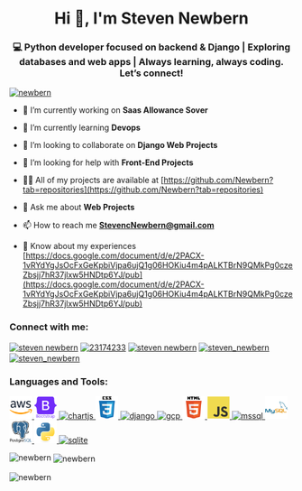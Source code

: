 <h1 align="center">Hi 👋, I'm Steven Newbern</h1>
<h3 align="center">💻 Python developer focused on backend & Django | Exploring databases and web apps | Always learning, always coding. Let’s connect!</h3>

<p align="left"> <a href="https://github.com/ryo-ma/github-profile-trophy"><img src="https://github-profile-trophy.vercel.app/?username=newbern" alt="newbern" /></a> </p>

- 🔭 I’m currently working on **Saas Allowance Sover**

- 🌱 I’m currently learning **Devops**

- 👯 I’m looking to collaborate on **Django Web Projects**

- 🤝 I’m looking for help with **Front-End Projects**

- 👨‍💻 All of my projects are available at [https://github.com/Newbern?tab=repositories](https://github.com/Newbern?tab=repositories)

- 💬 Ask me about **Web Projects**

- 📫 How to reach me **StevencNewbern@gmail.com**

- 📄 Know about my experiences [https://docs.google.com/document/d/e/2PACX-1vRYdYgJsOcFxGeKpbiVjpa6ujQ1g06HOKiu4m4pALKTBrN9QMkPg0czeZbsjj7hR37jlxw5HNDtp6YJ/pub](https://docs.google.com/document/d/e/2PACX-1vRYdYgJsOcFxGeKpbiVjpa6ujQ1g06HOKiu4m4pALKTBrN9QMkPg0czeZbsjj7hR37jlxw5HNDtp6YJ/pub)

<h3 align="left">Connect with me:</h3>
<p align="left">
<a href="https://linkedin.com/in/steven newbern" target="blank"><img align="center" src="https://raw.githubusercontent.com/rahuldkjain/github-profile-readme-generator/master/src/images/icons/Social/linked-in-alt.svg" alt="steven newbern" height="30" width="40" /></a>
<a href="https://stackoverflow.com/users/23174233" target="blank"><img align="center" src="https://raw.githubusercontent.com/rahuldkjain/github-profile-readme-generator/master/src/images/icons/Social/stack-overflow.svg" alt="23174233" height="30" width="40" /></a>
<a href="https://fb.com/steven newbern" target="blank"><img align="center" src="https://raw.githubusercontent.com/rahuldkjain/github-profile-readme-generator/master/src/images/icons/Social/facebook.svg" alt="steven newbern" height="30" width="40" /></a>
<a href="https://instagram.com/steven_newbern" target="blank"><img align="center" src="https://raw.githubusercontent.com/rahuldkjain/github-profile-readme-generator/master/src/images/icons/Social/instagram.svg" alt="steven_newbern" height="30" width="40" /></a>
<a href="https://www.youtube.com/c/steven_newbern" target="blank"><img align="center" src="https://raw.githubusercontent.com/rahuldkjain/github-profile-readme-generator/master/src/images/icons/Social/youtube.svg" alt="steven_newbern" height="30" width="40" /></a>
</p>

<h3 align="left">Languages and Tools:</h3>
<p align="left"> <a href="https://aws.amazon.com" target="_blank" rel="noreferrer"> <img src="https://raw.githubusercontent.com/devicons/devicon/master/icons/amazonwebservices/amazonwebservices-original-wordmark.svg" alt="aws" width="40" height="40"/> </a> <a href="https://getbootstrap.com" target="_blank" rel="noreferrer"> <img src="https://raw.githubusercontent.com/devicons/devicon/master/icons/bootstrap/bootstrap-plain-wordmark.svg" alt="bootstrap" width="40" height="40"/> </a> <a href="https://www.chartjs.org" target="_blank" rel="noreferrer"> <img src="https://www.chartjs.org/media/logo-title.svg" alt="chartjs" width="40" height="40"/> </a> <a href="https://www.w3schools.com/css/" target="_blank" rel="noreferrer"> <img src="https://raw.githubusercontent.com/devicons/devicon/master/icons/css3/css3-original-wordmark.svg" alt="css3" width="40" height="40"/> </a> <a href="https://www.djangoproject.com/" target="_blank" rel="noreferrer"> <img src="https://cdn.worldvectorlogo.com/logos/django.svg" alt="django" width="40" height="40"/> </a> <a href="https://cloud.google.com" target="_blank" rel="noreferrer"> <img src="https://www.vectorlogo.zone/logos/google_cloud/google_cloud-icon.svg" alt="gcp" width="40" height="40"/> </a> <a href="https://www.w3.org/html/" target="_blank" rel="noreferrer"> <img src="https://raw.githubusercontent.com/devicons/devicon/master/icons/html5/html5-original-wordmark.svg" alt="html5" width="40" height="40"/> </a> <a href="https://developer.mozilla.org/en-US/docs/Web/JavaScript" target="_blank" rel="noreferrer"> <img src="https://raw.githubusercontent.com/devicons/devicon/master/icons/javascript/javascript-original.svg" alt="javascript" width="40" height="40"/> </a> <a href="https://www.microsoft.com/en-us/sql-server" target="_blank" rel="noreferrer"> <img src="https://www.svgrepo.com/show/303229/microsoft-sql-server-logo.svg" alt="mssql" width="40" height="40"/> </a> <a href="https://www.mysql.com/" target="_blank" rel="noreferrer"> <img src="https://raw.githubusercontent.com/devicons/devicon/master/icons/mysql/mysql-original-wordmark.svg" alt="mysql" width="40" height="40"/> </a> <a href="https://www.postgresql.org" target="_blank" rel="noreferrer"> <img src="https://raw.githubusercontent.com/devicons/devicon/master/icons/postgresql/postgresql-original-wordmark.svg" alt="postgresql" width="40" height="40"/> </a> <a href="https://www.python.org" target="_blank" rel="noreferrer"> <img src="https://raw.githubusercontent.com/devicons/devicon/master/icons/python/python-original.svg" alt="python" width="40" height="40"/> </a> <a href="https://www.sqlite.org/" target="_blank" rel="noreferrer"> <img src="https://www.vectorlogo.zone/logos/sqlite/sqlite-icon.svg" alt="sqlite" width="40" height="40"/> </a> </p>

<p><img align="left" src="https://github-readme-stats.vercel.app/api/top-langs?username=newbern&show_icons=true&locale=en&layout=compact" alt="newbern" /></p>

<p>&nbsp;<img align="center" src="https://github-readme-stats.vercel.app/api?username=newbern&show_icons=true&locale=en" alt="newbern" /></p>

<p><img align="center" src="https://github-readme-streak-stats.herokuapp.com/?user=newbern&" alt="newbern" /></p>
